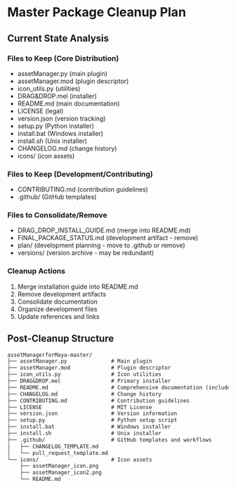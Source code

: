 # Master Package Cleanup Plan

## Current State Analysis

### Files to Keep (Core Distribution)

- assetManager.py (main plugin)
- assetManager.mod (plugin descriptor)
- icon_utils.py (utilities)
- DRAG&DROP.mel (installer)
- README.md (main documentation)
- LICENSE (legal)
- version.json (version tracking)
- setup.py (Python installer)
- install.bat (Windows installer)
- install.sh (Unix installer)
- CHANGELOG.md (change history)
- icons/ (icon assets)

### Files to Keep (Development/Contributing)

- CONTRIBUTING.md (contribution guidelines)
- .github/ (GitHub templates)

### Files to Consolidate/Remove

- DRAG_DROP_INSTALL_GUIDE.md (merge into README.md)
- FINAL_PACKAGE_STATUS.md (development artifact - remove)
- plan/ (development planning - move to .github or remove)
- versions/ (version archive - may be redundant)

### Cleanup Actions

1. Merge installation guide into README.md
2. Remove development artifacts
3. Consolidate documentation
4. Organize development files
5. Update references and links

## Post-Cleanup Structure

```markdown
assetManagerforMaya-master/
├── assetManager.py              # Main plugin
├── assetManager.mod             # Plugin descriptor
├── icon_utils.py                # Icon utilities
├── DRAG&DROP.mel                # Primary installer
├── README.md                    # Comprehensive documentation (includes install guide)
├── CHANGELOG.md                 # Change history
├── CONTRIBUTING.md              # Contribution guidelines
├── LICENSE                      # MIT License
├── version.json                 # Version information
├── setup.py                     # Python setup script
├── install.bat                  # Windows installer
├── install.sh                   # Unix installer
├── .github/                     # GitHub templates and workflows
│   ├── CHANGELOG_TEMPLATE.md
│   └── pull_request_template.md
└── icons/                       # Icon assets
    ├── assetManager_icon.png
    ├── assetManager_icon2.png
    └── README.md
```
